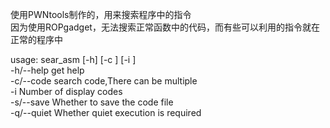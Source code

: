 使用PWNtools制作的，用来搜索程序中的指令<br>
因为使用ROPgadget，无法搜索正常函数中的代码，而有些可以利用的指令就在正常的程序中<br>


usage: sear_asm [-h] [-c <string>] [-i <int>]<br>
 -h/--help  get help<br>
    -c/--code  search code,There can be multiple<br>
    -i         Number of display codes<br>
    -s/--save  Whether to save the code file<br>
    -q/--quiet Whether quiet execution is required<br>